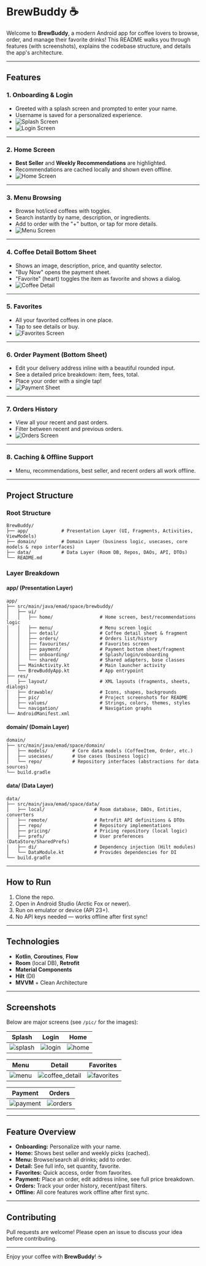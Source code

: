# BrewBuddy ☕️

Welcome to **BrewBuddy**, a modern Android app for coffee lovers to browse, order, and manage their favorite drinks! This README walks you through features (with screenshots), explains the codebase structure, and details the app's architecture.

---

## Features

### 1. **Onboarding & Login**
- Greeted with a splash screen and prompted to enter your name.
- Username is saved for a personalized experience.
- ![Splash Screen](pic/splash.png)
- ![Login Screen](pic/login.png)

---

### 2. **Home Screen**
- **Best Seller** and **Weekly Recommendations** are highlighted.
- Recommendations are cached locally and shown even offline.
- ![Home Screen](pic/home.png)

---

### 3. **Menu Browsing**
- Browse hot/iced coffees with toggles.
- Search instantly by name, description, or ingredients.
- Add to order with the "+" button, or tap for more details.
- ![Menu Screen](pic/menu.png)

---

### 4. **Coffee Detail Bottom Sheet**
- Shows an image, description, price, and quantity selector.
- "Buy Now" opens the payment sheet.
- "Favorite" (heart) toggles the item as favorite and shows a dialog.
- ![Coffee Detail](pic/coffee_detail.png)

---

### 5. **Favorites**
- All your favorited coffees in one place.
- Tap to see details or buy.
- ![Favorites Screen](pic/favorites.png)

---

### 6. **Order Payment (Bottom Sheet)**
- Edit your delivery address inline with a beautiful rounded input.
- See a detailed price breakdown: item, fees, total.
- Place your order with a single tap!
- ![Payment Sheet](pic/payment.png)

---

### 7. **Orders History**
- View all your recent and past orders.
- Filter between recent and previous orders.
- ![Orders Screen](pic/orders.png)

---

### 8. **Caching & Offline Support**
- Menu, recommendations, best seller, and recent orders all work offline.

---

## Project Structure

### Root Structure

```plaintext
BrewBuddy/
├── app/            # Presentation Layer (UI, Fragments, Activities, ViewModels)
├── domain/         # Domain Layer (business logic, usecases, core models & repo interfaces)
├── data/           # Data Layer (Room DB, Repos, DAOs, API, DTOs)
└── README.md
```

### Layer Breakdown

#### app/ (Presentation Layer)
```plaintext
app/
├── src/main/java/emad/space/brewbuddy/
│   ├── ui/
│   │   ├── home/                 # Home screen, best/recommendations logic
│   │   ├── menu/                 # Menu screen logic
│   │   ├── detail/               # Coffee detail sheet & fragment
│   │   ├── orders/               # Orders list/history
│   │   ├── favourites/           # Favorites screen
│   │   ├── payment/              # Payment bottom sheet/fragment
│   │   ├── onboarding/           # Splash/login/onboarding
│   │   └── shared/               # Shared adapters, base classes
│   ├── MainActivity.kt           # Main launcher activity
│   └── BrewBuddyApp.kt           # App entrypoint
├── res/
│   ├── layout/                   # XML layouts (fragments, sheets, dialogs)
│   ├── drawable/                 # Icons, shapes, backgrounds
│   ├── pic/                      # Project screenshots for README
│   ├── values/                   # Strings, colors, themes, styles
│   └── navigation/               # Navigation graphs
└── AndroidManifest.xml
```

#### domain/ (Domain Layer)
```plaintext
domain/
├── src/main/java/emad/space/domain/
│   ├── models/         # Core data models (CoffeeItem, Order, etc.)
│   ├── usecases/       # Use cases (business logic)
│   └── repo/           # Repository interfaces (abstractions for data sources)
└── build.gradle
```

#### data/ (Data Layer)
```plaintext
data/
├── src/main/java/emad/space/data/
│   ├── local/                  # Room database, DAOs, Entities, converters
│   ├── remote/                 # Retrofit API definitions & DTOs
│   ├── repo/                   # Repository implementations
│   ├── pricing/                # Pricing repository (local logic)
│   ├── prefs/                  # User preferences (DataStore/SharedPrefs)
│   ├── di/                     # Dependency injection (Hilt modules)
│   └── DataModule.kt           # Provides dependencies for DI
└── build.gradle
```

---

## How to Run

1. Clone the repo.
2. Open in Android Studio (Arctic Fox or newer).
3. Run on emulator or device (API 23+).
4. No API keys needed — works offline after first sync!

---

## Technologies

- **Kotlin**, **Coroutines**, **Flow**
- **Room** (local DB), **Retrofit**
- **Material Components**
- **Hilt** (DI)
- **MVVM** + Clean Architecture

---

## Screenshots

Below are major screens (see `/pic/` for the images):

| Splash         | Login          | Home           |
|----------------|---------------|----------------|
| ![splash](pic/splash.png) | ![login](pic/login.png) | ![home](pic/home.png) |

| Menu           | Detail         | Favorites      |
|----------------|---------------|----------------|
| ![menu](pic/menu.png) | ![coffee_detail](pic/coffee_detail.png) | ![favorites](pic/favorites.png) |

| Payment        | Orders         |
|----------------|---------------|
| ![payment](pic/payment.png) | ![orders](pic/orders.png) |

---

## Feature Overview

- **Onboarding:** Personalize with your name.
- **Home:** Shows best seller and weekly picks (cached).
- **Menu:** Browse/search all drinks; add to order.
- **Detail:** See full info, set quantity, favorite.
- **Favorites:** Quick access, order from favorites.
- **Payment:** Place an order, edit address inline, see full price breakdown.
- **Orders:** Track your order history, recent/past filters.
- **Offline:** All core features work offline after first sync.

---

## Contributing

Pull requests are welcome! Please open an issue to discuss your idea before contributing.

---

Enjoy your coffee with **BrewBuddy**! ☕️
